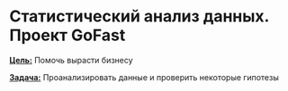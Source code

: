 # Статистический анализ данных. Проект GoFast

<b><u>Цель:</u></b>
Помочь вырасти бизнесу

<b><u>Задача:</u></b> 
Проанализировать данные и проверить некоторые гипотезы
